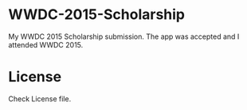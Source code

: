 # WWDC-2015-Scholarship
My WWDC 2015 Scholarship submission. The app was accepted and I attended WWDC 2015.

# License
Check License file.
